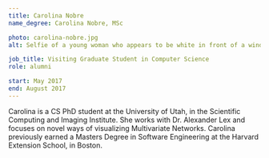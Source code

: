 ```yaml
---
title: Carolina Nobre
name_degree: Carolina Nobre, MSc

photo: carolina-nobre.jpg
alt: Selfie of a young woman who appears to be white in front of a window. She has long, straight, black hair, dark eyes and is slightly smiling. She has a small golden nose piercing and is wearing a teal shirt

job_title: Visiting Graduate Student in Computer Science
role: alumni

start: May 2017
end: August 2017
---
```

Carolina is a CS PhD student at the University of Utah, in the Scientific Computing and Imaging Institute. She works with Dr. Alexander Lex and focuses on novel ways of visualizing Multivariate Networks. Carolina previously earned a Masters Degree in Software Engineering at the Harvard Extension School, in Boston.
